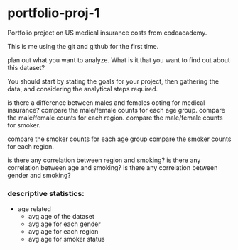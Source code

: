 # portfolio-proj-1
 Portfolio project on US medical insurance costs from codeacademy.

 This is me using the git and github for the first time.



plan out what you want to analyze.
What is it that you want to find out about this dataset?

You should start by stating the goals for your project, then gathering the data, and considering the analytical steps required.

is there a difference between males and females opting for medical insurance?
compare the male/female counts for each age group.
compare the male/female counts for each region.
compare the male/female counts for smoker.

compare the smoker counts for each age group
compare the smoker counts for each region.

is there any correlation between region and smoking?
is there any correlation between age and smoking?
is there any correlation between gender and smoking?

### descriptive statistics:
- age related
    - avg age of the dataset
    - avg age for each gender
    - avg age for each region
    - avg age for smoker status

